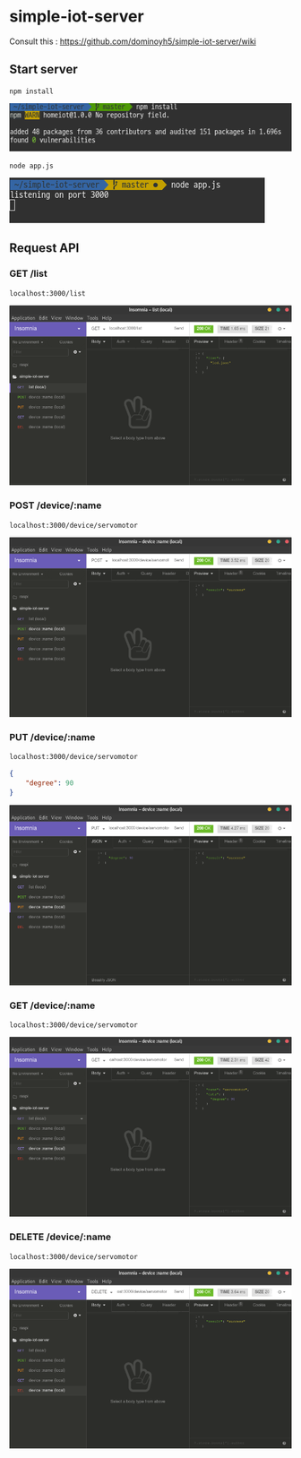 # simple-iot-server

Consult this : https://github.com/dominoyh5/simple-iot-server/wiki

## Start server

```
npm install
```
![gn1](./README-Screenshot/gn1.png)
```
node app.js
```
![gn1](./README-Screenshot/gn2.png)

## Request API

### GET /list
```
localhost:3000/list
```
![gn1](./README-Screenshot/gn3.png)

### POST /device/:name
```
localhost:3000/device/servomotor
```
![gn1](./README-Screenshot/gn4.png)

### PUT /device/:name
```
localhost:3000/device/servomotor
```
```json
{
	"degree": 90
}
```
![gn1](./README-Screenshot/gn5.png)

### GET /device/:name
```
localhost:3000/device/servomotor
```
![gn1](./README-Screenshot/gn6.png)

### DELETE /device/:name
```
localhost:3000/device/servomotor
```
![gn1](./README-Screenshot/gn7.png)
